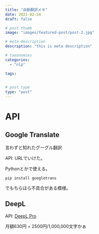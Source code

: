 ```yaml
---
title: "自動翻訳メモ"
date: 2021-02-24
draft: false

# post thumb
image: "images/featured-post/post-2.jpg"

# meta description
description: "this is meta description"

# taxonomies
categories:
  - "nlp"  

tags:
  
  
# post type
type: "post"
---
```



# API

## Google Translate
言わずと知れたグーグル翻訳

API: URLでいけた。

Pythonとかで使える。
```
pip install googletrans
```
でもちらほら不具合がある模様。


## DeepL

API: [DeepL Pro](https://www.deepl.com/ja/pro/#developer)

月額630円 + 2500円/1,000,000文字かぁ






